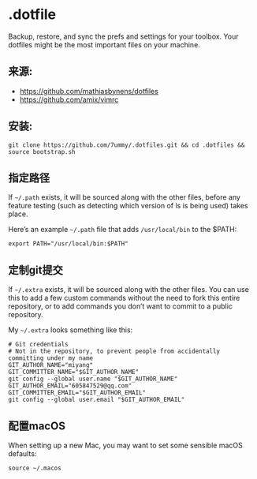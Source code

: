 # .dotfile
Backup, restore, and sync the prefs and settings for your toolbox. Your dotfiles might be the most important files on your machine.

## 来源:
* https://github.com/mathiasbynens/dotfiles
* https://github.com/amix/vimrc

## 安装:
```git clone https://github.com/7ummy/.dotfiles.git && cd .dotfiles && source bootstrap.sh```

## 指定路径
If `~/.path` exists, it will be sourced along with the other files, before any feature testing (such as detecting which version of ls is being used) takes place.

Here’s an example `~/.path` file that adds `/usr/local/bin` to the $PATH:

```
export PATH="/usr/local/bin:$PATH"
```

## 定制git提交
If `~/.extra` exists, it will be sourced along with the other files. You can use this to add a few custom commands without the need to fork this entire repository, or to add commands you don’t want to commit to a public repository.

My `~/.extra` looks something like this:

```
# Git credentials
# Not in the repository, to prevent people from accidentally committing under my name
GIT_AUTHOR_NAME="miyang"
GIT_COMMITTER_NAME="$GIT_AUTHOR_NAME"
git config --global user.name "$GIT_AUTHOR_NAME"
GIT_AUTHOR_EMAIL="605847529@qq.com"
GIT_COMMITTER_EMAIL="$GIT_AUTHOR_EMAIL"
git config --global user.email "$GIT_AUTHOR_EMAIL"
```
## 配置macOS
When setting up a new Mac, you may want to set some sensible macOS defaults:

```source ~/.macos```
